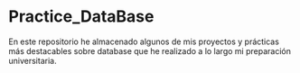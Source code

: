 # Practice_DataBase
En este repositorio he almacenado algunos de mis proyectos y prácticas más destacables sobre database que he realizado a lo largo mi preparación universitaria.
